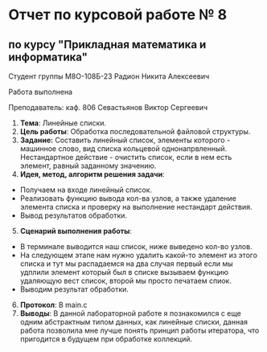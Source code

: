 
# Отчет по курсовой работе № 8
## по курсу "Прикладная математика и информатика"

Студент группы М8О-108Б-23 Радион Никита Алексеевич

Работа выполнена 

Преподаватель: каф. 806 Севастьянов Виктор Сергеевич

1. **Тема**: Линейные списки.
2. **Цель работы**: Обработка последовательной файловой структуры.
3. **Задание:** Составить линейный список, элементы которого - машинное слово, вид списка кольцевой однонапрвленный. Нестандартное действие - очистить список, если в нем есть элемент, равный заданному значению.
4. **Идея, метод, алгоритм решения задачи**:
- Получаем на входе линейный список.
- Реализовать функцию вывода кол-ва узлов, а также удаление элемента списка и проверку на выполнение нестандарт действия.
- Вывод результатов обработки.
5. **Сценарий выполнения работы**:
- В терминале выводится наш список, ниже выведено кол-во узлов.
- На следующем этапе нам нужно удалить какой-то элемент из этого списка и тут мы распадаемся на два случая первый если мы удплили элемент который был в списке вызываем функцию удаляющую вест список, второй мы просто печатаем спиок.
- Выводим результат обработки.
6. **Протокол**: В main.c
7. **Выводы**: В данной лабораторной работе я познакомился с еще одним абстрактным типом данных, как линейные списки, данная работа позволила мне лучше понять принцип работы итератора, что пригодится в будущем при обработке коллекций.